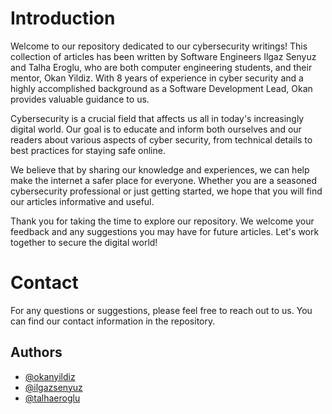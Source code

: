 # Introduction

Welcome to our repository dedicated to our cybersecurity writings! This collection of articles has been written by Software Engineers Ilgaz Senyuz and Talha Eroglu, who are both computer engineering students, and their mentor, Okan Yildiz. With 8 years of experience in cyber security and a highly accomplished background as a Software Development Lead, Okan provides valuable guidance to us.

Cybersecurity is a crucial field that affects us all in today's increasingly digital world. Our goal is to educate and inform both ourselves and our readers about various aspects of cyber security, from technical details to best practices for staying safe online.

We believe that by sharing our knowledge and experiences, we can help make the internet a safer place for everyone. Whether you are a seasoned cybersecurity professional or just getting started, we hope that you will find our articles informative and useful.

Thank you for taking the time to explore our repository. We welcome your feedback and any suggestions you may have for future articles. Let's work together to secure the digital world!

# Contact
For any questions or suggestions, please feel free to reach out to us. You can find our contact information in the repository.
## Authors

- [@okanyildiz](https://www.linkedin.com/in/yildizokan/)
- [@ilgazsenyuz](https://www.linkedin.com/in/ilgazsenyuz/)
- [@talhaeroglu](https://www.linkedin.com/in/talha-eroglu/)

